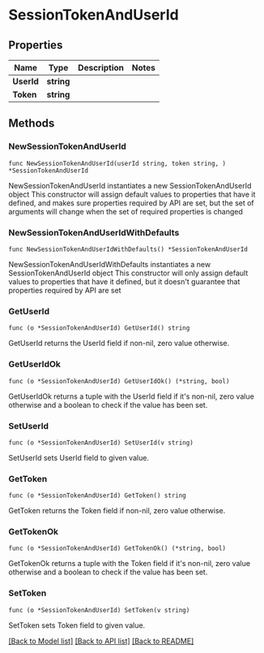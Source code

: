 # SessionTokenAndUserId

## Properties

Name | Type | Description | Notes
------------ | ------------- | ------------- | -------------
**UserId** | **string** |  | 
**Token** | **string** |  | 

## Methods

### NewSessionTokenAndUserId

`func NewSessionTokenAndUserId(userId string, token string, ) *SessionTokenAndUserId`

NewSessionTokenAndUserId instantiates a new SessionTokenAndUserId object
This constructor will assign default values to properties that have it defined,
and makes sure properties required by API are set, but the set of arguments
will change when the set of required properties is changed

### NewSessionTokenAndUserIdWithDefaults

`func NewSessionTokenAndUserIdWithDefaults() *SessionTokenAndUserId`

NewSessionTokenAndUserIdWithDefaults instantiates a new SessionTokenAndUserId object
This constructor will only assign default values to properties that have it defined,
but it doesn't guarantee that properties required by API are set

### GetUserId

`func (o *SessionTokenAndUserId) GetUserId() string`

GetUserId returns the UserId field if non-nil, zero value otherwise.

### GetUserIdOk

`func (o *SessionTokenAndUserId) GetUserIdOk() (*string, bool)`

GetUserIdOk returns a tuple with the UserId field if it's non-nil, zero value otherwise
and a boolean to check if the value has been set.

### SetUserId

`func (o *SessionTokenAndUserId) SetUserId(v string)`

SetUserId sets UserId field to given value.


### GetToken

`func (o *SessionTokenAndUserId) GetToken() string`

GetToken returns the Token field if non-nil, zero value otherwise.

### GetTokenOk

`func (o *SessionTokenAndUserId) GetTokenOk() (*string, bool)`

GetTokenOk returns a tuple with the Token field if it's non-nil, zero value otherwise
and a boolean to check if the value has been set.

### SetToken

`func (o *SessionTokenAndUserId) SetToken(v string)`

SetToken sets Token field to given value.



[[Back to Model list]](../README.md#documentation-for-models) [[Back to API list]](../README.md#documentation-for-api-endpoints) [[Back to README]](../README.md)


